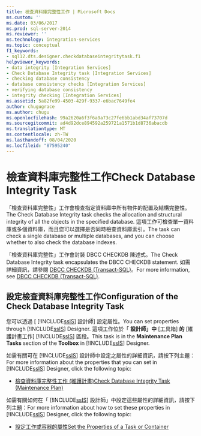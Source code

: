 ```yaml
---
title: 檢查資料庫完整性工作 | Microsoft Docs
ms.custom: ''
ms.date: 03/06/2017
ms.prod: sql-server-2014
ms.reviewer: ''
ms.technology: integration-services
ms.topic: conceptual
f1_keywords:
- sql12.dts.designer.checkdatabaseintegritytask.f1
helpviewer_keywords:
- data integrity [Integration Services]
- Check Database Integrity task [Integration Services]
- checking database consistency
- database consistency checks [Integration Services]
- verifying database consistency
- integrity checking [Integration Services]
ms.assetid: 5a82fe99-4503-429f-9337-e6bac7649fe4
author: chugugrace
ms.author: chugu
ms.openlocfilehash: 99a2620a6f3f6a9a73c27fe6bb1abd34af73707d
ms.sourcegitcommit: ad4d92dce894592a259721a1571b1d8736abacdb
ms.translationtype: MT
ms.contentlocale: zh-TW
ms.lasthandoff: 08/04/2020
ms.locfileid: "87595240"
---
```

# <a name="check-database-integrity-task"></a><span data-ttu-id="613ee-102">檢查資料庫完整性工作</span><span class="sxs-lookup"><span data-stu-id="613ee-102">Check Database Integrity Task</span></span>
  <span data-ttu-id="613ee-103">「檢查資料庫完整性」工作會檢查指定資料庫中所有物件的配置及結構完整性。</span><span class="sxs-lookup"><span data-stu-id="613ee-103">The Check Database Integrity task checks the allocation and structural integrity of all the objects in the specified database.</span></span> <span data-ttu-id="613ee-104">這項工作可檢查單一資料庫或多個資料庫，而且您可以選擇是否同時檢查資料庫索引。</span><span class="sxs-lookup"><span data-stu-id="613ee-104">The task can check a single database or multiple databases, and you can choose whether to also check the database indexes.</span></span>  
  
 <span data-ttu-id="613ee-105">「檢查資料庫完整性」工作會封裝 DBCC CHECKDB 陳述式。</span><span class="sxs-lookup"><span data-stu-id="613ee-105">The Check Database Integrity task encapsulates the DBCC CHECKDB statement.</span></span> <span data-ttu-id="613ee-106">如需詳細資訊，請參閱 [DBCC CHECKDB &#40;Transact-SQL&#41;](/sql/t-sql/database-console-commands/dbcc-checkdb-transact-sql)。</span><span class="sxs-lookup"><span data-stu-id="613ee-106">For more information, see [DBCC CHECKDB &#40;Transact-SQL&#41;](/sql/t-sql/database-console-commands/dbcc-checkdb-transact-sql).</span></span>  
  
## <a name="configuration-of-the-check-database-integrity-task"></a><span data-ttu-id="613ee-107">設定檢查資料庫完整性工作</span><span class="sxs-lookup"><span data-stu-id="613ee-107">Configuration of the Check Database Integrity Task</span></span>  
 <span data-ttu-id="613ee-108">您可以透過 [ [!INCLUDE[ssIS](../../../includes/ssis-md.md)] 設計師] 設定屬性。</span><span class="sxs-lookup"><span data-stu-id="613ee-108">You can set properties through [!INCLUDE[ssIS](../../../includes/ssis-md.md)] Designer.</span></span> <span data-ttu-id="613ee-109">這項工作位於「 **設計師」中** [工具箱] **的** [維護計畫工作] [!INCLUDE[ssIS](../../../includes/ssis-md.md)] 區段。</span><span class="sxs-lookup"><span data-stu-id="613ee-109">This task is in the **Maintenance Plan Tasks** section of the **Toolbox** in [!INCLUDE[ssIS](../../../includes/ssis-md.md)] Designer.</span></span>  
  
 <span data-ttu-id="613ee-110">如需有關可在 [!INCLUDE[ssIS](../../../includes/ssis-md.md)] 設計師中設定之屬性的詳細資訊，請按下列主題：</span><span class="sxs-lookup"><span data-stu-id="613ee-110">For more information about the properties that you can set in [!INCLUDE[ssIS](../../../includes/ssis-md.md)] Designer, click the following topic:</span></span>  
  
-   [<span data-ttu-id="613ee-111">檢查資料庫完整性工作 &#40;維護計畫&#41;</span><span class="sxs-lookup"><span data-stu-id="613ee-111">Check Database Integrity Task &#40;Maintenance Plan&#41;</span></span>](../../relational-databases/maintenance-plans/check-database-integrity-task-maintenance-plan.md)  
  
 <span data-ttu-id="613ee-112">如需有關如何在「 [!INCLUDE[ssIS](../../../includes/ssis-md.md)] 設計師」中設定這些屬性的詳細資訊，請按下列主題：</span><span class="sxs-lookup"><span data-stu-id="613ee-112">For more information about how to set these properties in [!INCLUDE[ssIS](../../../includes/ssis-md.md)] Designer, click the following topic:</span></span>  
  
-   [<span data-ttu-id="613ee-113">設定工作或容器的屬性</span><span class="sxs-lookup"><span data-stu-id="613ee-113">Set the Properties of a Task or Container</span></span>](../set-the-properties-of-a-task-or-container.md)  
  
  
